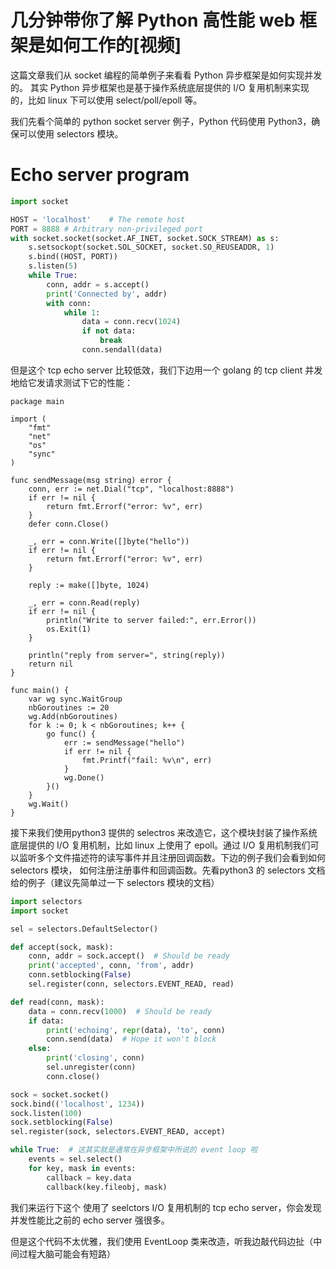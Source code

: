 # 几分钟带你了解 Python 高性能 web 框架是如何工作的[视频]

这篇文章我们从 socket 编程的简单例子来看看 Python 异步框架是如何实现并发的。
其实 Python 异步框架也是基于操作系统底层提供的 I/O 复用机制来实现的，比如 linux 下可以使用 select/poll/epoll 等。

我们先看个简单的 python socket server 例子，Python 代码使用 Python3，确保可以使用 selectors 模块。


# Echo server program

```py
import socket

HOST = 'localhost'    # The remote host
PORT = 8888 # Arbitrary non-privileged port
with socket.socket(socket.AF_INET, socket.SOCK_STREAM) as s:
    s.setsockopt(socket.SOL_SOCKET, socket.SO_REUSEADDR, 1)
    s.bind((HOST, PORT))
    s.listen(5)
    while True:
        conn, addr = s.accept()
        print('Connected by', addr)
        with conn:
            while 1:
                data = conn.recv(1024)
                if not data:
                    break
                conn.sendall(data)

```

但是这个 tcp echo server 比较低效，我们下边用一个 golang 的 tcp client 并发地给它发请求测试下它的性能：


```golang
package main

import (
	"fmt"
	"net"
	"os"
	"sync"
)

func sendMessage(msg string) error {
	conn, err := net.Dial("tcp", "localhost:8888")
	if err != nil {
		return fmt.Errorf("error: %v", err)
	}
	defer conn.Close()

	_, err = conn.Write([]byte("hello"))
	if err != nil {
		return fmt.Errorf("error: %v", err)
	}

	reply := make([]byte, 1024)

	_, err = conn.Read(reply)
	if err != nil {
		println("Write to server failed:", err.Error())
		os.Exit(1)
	}

	println("reply from server=", string(reply))
	return nil
}

func main() {
	var wg sync.WaitGroup
	nbGoroutines := 20
	wg.Add(nbGoroutines)
	for k := 0; k < nbGoroutines; k++ {
		go func() {
			err := sendMessage("hello")
			if err != nil {
				fmt.Printf("fail: %v\n", err)
			}
			wg.Done()
		}()
	}
	wg.Wait()
}
```

接下来我们使用python3 提供的 selectros 来改造它，这个模块封装了操作系统底层提供的 I/O 复用机制，比如 linux 上使用了
epoll。通过 I/O 复用机制我们可以监听多个文件描述符的读写事件并且注册回调函数。下边的例子我们会看到如何 selectors 模块，
如何注册注册事件和回调函数。先看python3 的 selectors 文档给的例子（建议先简单过一下 selectors 模块的文档）

```py
import selectors
import socket

sel = selectors.DefaultSelector()

def accept(sock, mask):
    conn, addr = sock.accept()  # Should be ready
    print('accepted', conn, 'from', addr)
    conn.setblocking(False)
    sel.register(conn, selectors.EVENT_READ, read)

def read(conn, mask):
    data = conn.recv(1000)  # Should be ready
    if data:
        print('echoing', repr(data), 'to', conn)
        conn.send(data)  # Hope it won't block
    else:
        print('closing', conn)
        sel.unregister(conn)
        conn.close()

sock = socket.socket()
sock.bind(('localhost', 1234))
sock.listen(100)
sock.setblocking(False)
sel.register(sock, selectors.EVENT_READ, accept)

while True:  # 这其实就是通常在异步框架中所说的 event loop 啦
    events = sel.select()
    for key, mask in events:
        callback = key.data
        callback(key.fileobj, mask)
```

我们来运行下这个 使用了 seelctors I/O 复用机制的 tcp echo server，你会发现并发性能比之前的 echo server 强很多。

但是这个代码不太优雅，我们使用 EventLoop 类来改造，听我边敲代码边扯（中间过程大脑可能会有短路）

